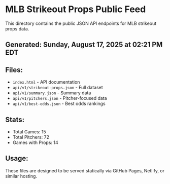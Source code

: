# MLB Strikeout Props Public Feed

This directory contains the public JSON API endpoints for MLB strikeout props data.

## Generated: Sunday, August 17, 2025 at 02:21 PM EDT

## Files:
- `index.html` - API documentation
- `api/v1/strikeout-props.json` - Full dataset
- `api/v1/summary.json` - Summary data
- `api/v1/pitchers.json` - Pitcher-focused data  
- `api/v1/best-odds.json` - Best odds rankings

## Stats:
- Total Games: 15
- Total Pitchers: 72
- Games with Props: 14

## Usage:
These files are designed to be served statically via GitHub Pages, Netlify, or similar hosting.
